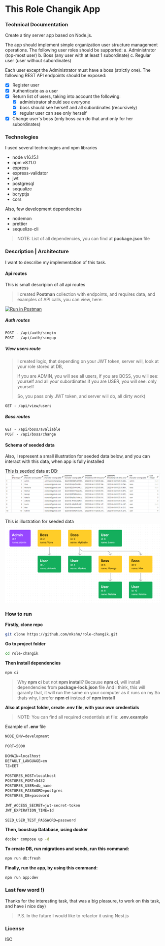 # This Role Changik App

### Technical Documentation

Create a tiny server app based on Node.js.

The app should implement simple organization user structure management operations.
The following user roles should be supported:
a. Administrator (top-most user)
b. Boss (any user with at least 1 subordinate)
c. Regular user (user without subordinates)

Each user except the Administrator must have a boss (strictly one).
The following REST API endpoints should be exposed:
- [x] Register user
- [x] Authenticate as a user
- [x] Return list of users, taking into account the following:
  - [x] administrator should see everyone
  - [x] boss should see herself and all subordinates (recursively)
  - [x] regular user can see only herself
- [x] Change user's boss (only boss can do that and only for her subordinates)

### Technologies
I used several technologies and npm libraries

- node v16.15.1
- npm v8.11.0
- express
- express-validator
- jwt
- postgresql
- sequalize
- bcryptjs
- cors

Also, few development dependencies

- nodemon
- prettier
- sequelize-cli

> NOTE: List of all dependencies, you can find at **package.json** file

### Description | Architecture
I want to describe my implementation of this task.

#### Api routes
This is small descripion of all api routes

> I created **Postman** collection with endpoints, and requires data, and examples of API calls, you can view, here:

[![Run in Postman](https://run.pstmn.io/button.svg)](https://www.postman.com/speeding-star-121415/workspace/test-workspace/collection/12964765-cf9ec59f-14ff-41e9-9414-8cd7ebd7fc85?action=share&creator=12964765)


##### Auth routes
```
POST - /api/auth/singin
POST - /api/auth/singup
```

##### View users route
> I created logic, that depending on your JWT token,
> server will, look at your role stored at DB,
>
> if you are ADMIN, you will see all users,
> if you are BOSS, you will see: yourself and all your subordinates
> if you are USER, you will see: only yourself
>
> So, you pass only JWT token, and server will do, all dirty work)
```
GET - /api/view/users
```

##### Boss routes
> 
> 
```
GET - /api/boss/avaliable
POST - /api/boss/change
```

#### Schema of seeded data
Also, I represent a small illustration for seeded data below, and you can interact with this data, when app is fully installed

This is seeded data at DB: ![seeded users data](./docs/seeded-data.png)

This is illustration for seeded data ![illustration of schema seeded users data](./docs/seed-data-schema.png)

### How to run

**Firstly, clone repo**
```sh
git clone https://github.com/nkshn/role-changik.git
```

**Go to project folder**
```sh
cd role-changik
```

**Then install dependencies**
```sh
npm ci
```
> Why **npm ci** but not **npm install**?
> Because **npm ci**, will install dependencies from **package-lock.json** file
> And i think, this will garanty that, it will run the same on your computer as it runs on my
> So thats why, i prefer **npm ci** instead of **npm install**

**Also at project folder, create .env file, with your own credentials**
> NOTE: You can find all required credentials at file: **.env.example**

Example of **.env** file

```
NODE_ENV=development

PORT=5000

DOMAIN=localhost
DEFAULT_LANGUAGE=en
TZ=EET

POSTGRES_HOST=localhost
POSTGRES_PORT=5432
POSTGRES_USER=db_name
POSTGRES_PASSWORD=postgres
POSTGRES_DB=password

JWT_ACCESS_SECRET=jwt-secret-token
JWT_EXPIRATION_TIME=1d

SEED_USER_TEST_PASSWORD=password
```

**Then, boostrap Database, using docker**
```sh
docker compose up -d
```

**To create DB, run migrations and seeds, run this command:**
```sh
npm run db:fresh
```

**Finally, run the app, by using this command:**
```sh
npm run app:dev
```

### Last few word !)
Thanks for the interesting task, that was a big pleasure, to work on this task, and have i nice day)
> P.S. In the future I would like to refactor it using Nest.js

### License

ISC